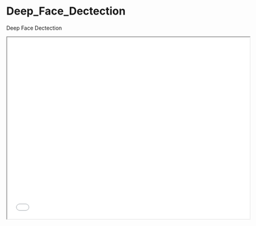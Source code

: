 # Deep_Face_Dectection
Deep Face Dectection



<iframe src="[https://drive.google.com/file/d/17QnwDPH2Q9mttZrmsHEZXTzC7aiOi5pp/view?usp=sharing](https://drive.google.com/file/d/10CxEDve1qPeUgUsUHaL_WMXlq26Xh7HM/view?usp=share_link)/preview" width="640" height="480"></iframe>
